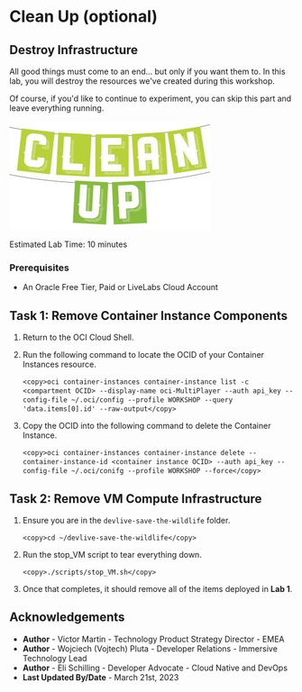# Clean Up (optional)

## Destroy Infrastructure

All good things must come to an end... but only if you want them to. In this lab, you will destroy the resources we've created during this workshop.

Of course, if you'd like to continue to experiment, you can skip this part and leave everything running.

![cleaning up resources](images/CleanUp.jpg)

Estimated Lab Time: 10 minutes

### Prerequisites

* An Oracle Free Tier, Paid or LiveLabs Cloud Account


## Task 1: Remove Container Instance Components

1. Return to the OCI Cloud Shell.

2. Run the following command to locate the OCID of your Container Instances resource.

    ```
    <copy>oci container-instances container-instance list -c <compartment OCID> --display-name oci-MultiPlayer --auth api_key --config-file ~/.oci/config --profile WORKSHOP --query 'data.items[0].id' --raw-output</copy>
    ```

3. Copy the OCID into the following command to delete the Container Instance.

    ```
    <copy>oci container-instances container-instance delete --container-instance-id <container instance OCID> --auth api_key --config-file ~/.oci/conifg --profile WORKSHOP --force</copy>
    ```


## Task 2: Remove VM Compute Infrastructure

1. Ensure you are in the `devlive-save-the-wildlife` folder.

    ```
    <copy>cd ~/devlive-save-the-wildlife</copy>
    ```

2. Run the stop_VM script to tear everything down.

    ```
    <copy>./scripts/stop_VM.sh</copy>
    ```

3. Once that completes, it should remove all of the items deployed in **Lab 1**.


## Acknowledgements

* **Author** - Victor Martin - Technology Product Strategy Director - EMEA
* **Author** - Wojciech (Vojtech) Pluta - Developer Relations - Immersive Technology Lead
* **Author** - Eli Schilling - Developer Advocate - Cloud Native and DevOps
* **Last Updated By/Date** - March 21st, 2023
